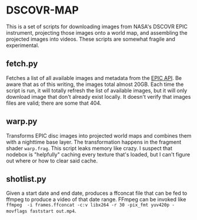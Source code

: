 # DSCOVR-MAP

This is a set of scripts for downloading images from NASA's DSCOVR EPIC instrument, projecting those images onto a world map, and assembling the projected images into videos. These scripts are somewhat fragile and experimental.

## fetch.py
Fetches a list of all available images and metadata from the [EPIC API](https://epic.gsfc.nasa.gov/about/api). Be aware that as of this writing, the images total almost 20GB. Each time the script is run, it will totally refresh the list of available images, but it will only download image that don't already exist locally. It doesn't verify that images files are valid; there are some that 404.

## warp.py
Transforms EPIC disc images into projected world maps and combines them with a nighttime base layer. The transformation happens in the fragment shader `warp.frag`. This script leaks memory like crazy. I suspect that nodebox is "helpfully" caching every texture that's loaded, but I can't figure out where or how to clear said cache.

## shotlist.py
Given a start date and end date, produces a ffconcat file that can be fed to ffmpeg to produce a video of that date range. FFmpeg can be invoked like `ffmpeg  -i frames.ffconcat -c:v libx264 -r 30 -pix_fmt yuv420p -movflags faststart out.mp4`.